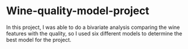 # Wine-quality-model-project
In this project, I was able to do a bivariate analysis comparing the wine features with the quality, so I used six different models to determine the best model for the project.


